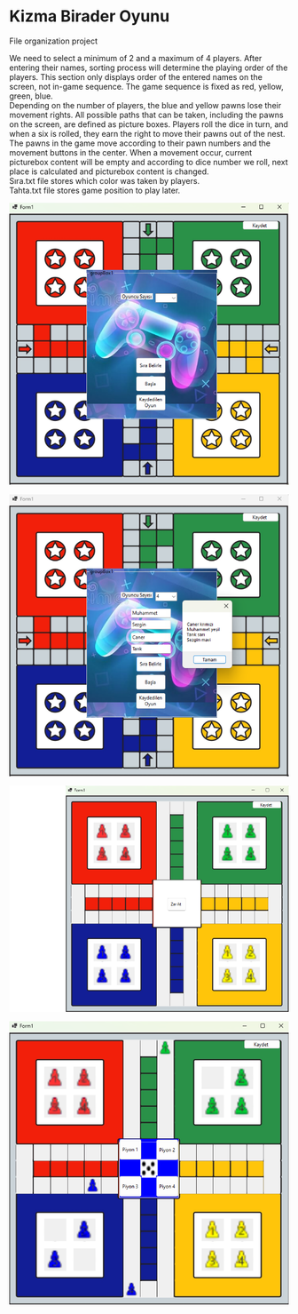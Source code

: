 # Kizma Birader Oyunu
 File organization project
 
 
We need to select a minimum of 2 and a maximum of 4 players. After entering their names, sorting process will determine the playing order of the players. This section only displays order of the entered names on the screen, not in-game sequence. The game sequence is fixed as red, yellow, green, blue.
<br />
Depending on the number of players, the blue and yellow pawns lose their movement rights. All possible paths that can be taken, including the pawns on the screen, are defined as picture boxes. Players roll the dice in turn, and when a six is rolled, they earn the right to move their pawns out of the nest. The pawns in the game move according to their pawn numbers and the movement buttons in the center. When a movement occur, current picturebox content will be empty and according to dice number we roll, next place is calculated and picturebox content is changed.
<br />
Sıra.txt file stores which color was taken by players.
<br />
Tahta.txt file stores game position to play later.

![](Fileorganizationproject/resimler/readmepicture1.png)

![](Fileorganizationproject/resimler/readmepicture2.png)

![](Fileorganizationproject/resimler/readmepicture4.png)

![](Fileorganizationproject/resimler/readmepicture3.png)
